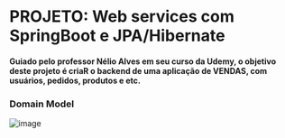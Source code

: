 # PROJETO: Web services com SpringBoot e JPA/Hibernate

#### Guiado pelo professor Nélio Alves em seu curso da Udemy, o objetivo deste projeto é criaR o backend de uma aplicação de VENDAS, com usuários, pedidos, produtos e etc.

### Domain Model

![image](https://user-images.githubusercontent.com/59516066/193570106-8c34f663-bda8-4b22-9243-80729ddd54d4.png)

